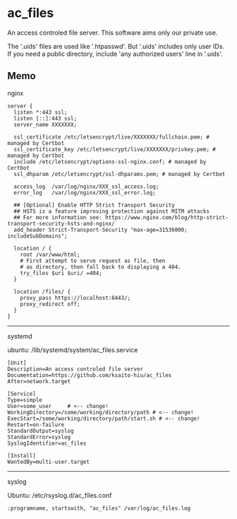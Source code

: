 # ac_files

An access controled file server.
This software aims only our private use.

The '.uids' files are used like '.htpasswd'.
But '.uids' includes only user IDs. If you need
a public directory, include 'any authorized users'
line in '.uids'.

Memo
-----

nginx

```
server {
  listen *:443 ssl;
  listen [::]:443 ssl;
  server_name XXXXXXX;

  ssl_certificate /etc/letsencrypt/live/XXXXXXX/fullchain.pem; # managed by Certbot
  ssl_certificate_key /etc/letsencrypt/live/XXXXXXX/privkey.pem; # managed by Certbot
  include /etc/letsencrypt/options-ssl-nginx.conf; # managed by Certbot
  ssl_dhparam /etc/letsencrypt/ssl-dhparams.pem; # managed by Certbot

  access_log  /var/log/nginx/XXX_ssl_access.log;
  error_log   /var/log/nginx/XXX_ssl_error.log;

  ## [Optional] Enable HTTP Strict Transport Security
  ## HSTS is a feature improving protection against MITM attacks
  ## For more information see: https://www.nginx.com/blog/http-strict-transport-security-hsts-and-nginx/
  add_header Strict-Transport-Security "max-age=31536000; includeSubDomains";

  location / {
    root /var/www/html;
    # First attempt to serve request as file, then
    # as directory, then fall back to displaying a 404.
    try_files $uri $uri/ =404;
  }

  location /files/ {
    proxy_pass https://localhost:8443/;
    proxy_redirect off;
  }
}
```

-----

systemd

ubuntu: /lib/systemd/system/ac_files.service

```
[Unit]
Description=An access controled file server
Documentation=https://github.com/ksaito-hiu/ac_files
After=network.target

[Service]
Type=simple
User=some_user     # <-- change!
WorkingDirectory=/some/working/directory/path # <-- change!
ExecStart=/some/working/directory/path/start.sh # <-- change!
Restart=on-failure
StandardOutput=syslog
StandardError=syslog
SyslogIdentifier=ac_files

[Install]
WantedBy=multi-user.target

```

-----

syslog

Ubuntu: /etc/rsyslog.d/ac_files.conf

```
:programname, startswith, "ac_files" /var/log/ac_files.log
```


